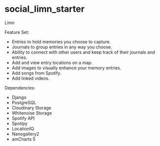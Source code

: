 # social_limn_starter

Limn

Feature Set:
  - Entries to hold memories you choose to capture.
  - Journals to group entries in any way you choose.
  - Ability to connect with other users and keep track of their journals and entries.
  - Add and view entry locations on a map.
  - Add images to visually enhance your memory entries.
  - Add songs from Spotify.
  - Add linked videos.

Dependencies:
  - Django
  - PostgreSQL
  - Cloudinary Storage
  - Whitenoise Storage
  - Spotify API
  - Spotipy
  - LocationIQ
  - Nanogallery2
  - amCharts 5
 
